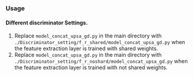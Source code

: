 ### Usage

#### Different discriminator Settings.

1. Replace `model_concat_upsa_gd.py` in the main directory with `./Discriminator_setting/f_r_shared/model_concat_upsa_gd.py`  when the feature extraction layer is trained with shared weights.
2. Replace `model_concat_upsa_gd.py` in the main directory with `./Discriminator_setting/f_r_noshard/model_concat_upsa_gd.py`  when the feature extraction layer is trained with not shared weights.
